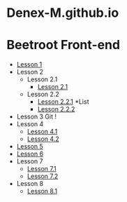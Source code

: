 # Denex-M.github.io

# Beetroot Front-end

* [Lesson 1](https://denex-m.github.io/beetroot/lesson_1/hm1.html)
* Lesson 2
  * Lesson 2.1
    * [Lesson 2.1](https://denex-m.github.io/beetroot/lesson_2/chain1/index.html)
  * Lesson 2.2
    * [Lesson 2.2.1](https://denex-m.github.io/beetroot/lesson_2/chain2/index.html)
  *List
    * [Lesson 2.2.2](https://denex-m.github.io/beetroot/lesson_2/list/Homework_2.1.html)
* Lesson 3 Git !
* Lesson 4
  * [Lesson 4.1](https://denex-m.github.io/beetroot/lesson_4_css/css_1/index.html)
  * [Lesson 4.2]()
* [Lesson 5](https://denex-m.github.io/beetroot/lesson_5/index.html)
* [Lesson 6](https://denex-m.github.io/beetroot/lesson_6/index.html)
* Lesson 7
  * [Lesson 7.1](https://denex-m.github.io/beetroot/lesson_7/7.1_homework/index.html)
  * [Lesson 7.2](https://denex-m.github.io/beetroot/lesson_7/7.2_homework/index.html)
* Lesson 8
  * [Lesson 8.1](https://denex-m.github.io/beetroot/lesson_8/8.1_homework/index.html)
 
  
